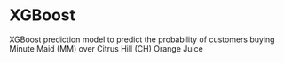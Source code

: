 # XGBoost
XGBoost prediction model to predict the probability of customers buying Minute Maid (MM) over Citrus Hill (CH) Orange Juice
